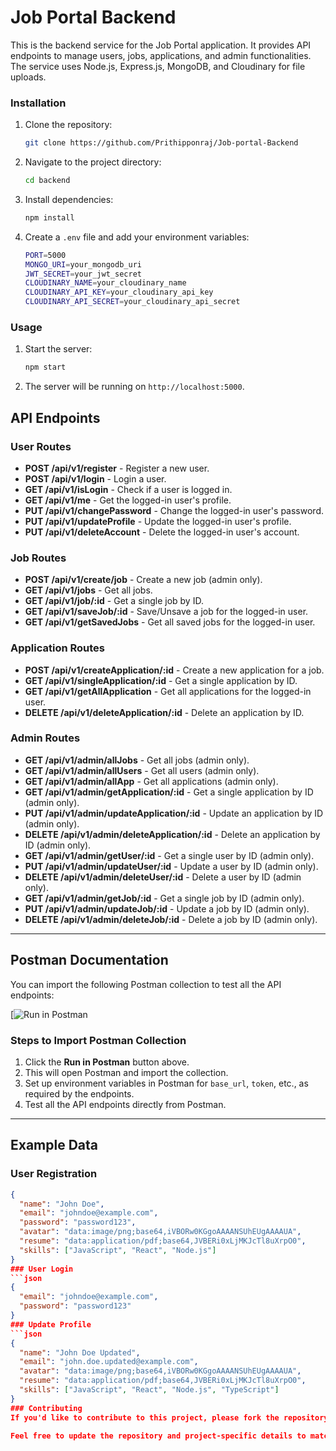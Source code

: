 # Job Portal Backend

This is the backend service for the Job Portal application. It provides API endpoints to manage users, jobs, applications, and admin functionalities. The service uses Node.js, Express.js, MongoDB, and Cloudinary for file uploads.

### Installation

1. Clone the repository:

    ```bash
    git clone https://github.com/Prithipponraj/Job-portal-Backend
    ```

2. Navigate to the project directory:

    ```bash
    cd backend
    ```

3. Install dependencies:

    ```bash
    npm install
    ```

4. Create a `.env` file and add your environment variables:

    ```bash
    PORT=5000
    MONGO_URI=your_mongodb_uri
    JWT_SECRET=your_jwt_secret
    CLOUDINARY_NAME=your_cloudinary_name
    CLOUDINARY_API_KEY=your_cloudinary_api_key
    CLOUDINARY_API_SECRET=your_cloudinary_api_secret
    ```

### Usage

1. Start the server:

    ```bash
    npm start
    ```

2. The server will be running on `http://localhost:5000`.

## API Endpoints

### User Routes
- **POST /api/v1/register** - Register a new user.
- **POST /api/v1/login** - Login a user.
- **GET /api/v1/isLogin** - Check if a user is logged in.
- **GET /api/v1/me** - Get the logged-in user's profile.
- **PUT /api/v1/changePassword** - Change the logged-in user's password.
- **PUT /api/v1/updateProfile** - Update the logged-in user's profile.
- **PUT /api/v1/deleteAccount** - Delete the logged-in user's account.

### Job Routes
- **POST /api/v1/create/job** - Create a new job (admin only).
- **GET /api/v1/jobs** - Get all jobs.
- **GET /api/v1/job/:id** - Get a single job by ID.
- **GET /api/v1/saveJob/:id** - Save/Unsave a job for the logged-in user.
- **GET /api/v1/getSavedJobs** - Get all saved jobs for the logged-in user.

### Application Routes
- **POST /api/v1/createApplication/:id** - Create a new application for a job.
- **GET /api/v1/singleApplication/:id** - Get a single application by ID.
- **GET /api/v1/getAllApplication** - Get all applications for the logged-in user.
- **DELETE /api/v1/deleteApplication/:id** - Delete an application by ID.

### Admin Routes
- **GET /api/v1/admin/allJobs** - Get all jobs (admin only).
- **GET /api/v1/admin/allUsers** - Get all users (admin only).
- **GET /api/v1/admin/allApp** - Get all applications (admin only).
- **GET /api/v1/admin/getApplication/:id** - Get a single application by ID (admin only).
- **PUT /api/v1/admin/updateApplication/:id** - Update an application by ID (admin only).
- **DELETE /api/v1/admin/deleteApplication/:id** - Delete an application by ID (admin only).
- **GET /api/v1/admin/getUser/:id** - Get a single user by ID (admin only).
- **PUT /api/v1/admin/updateUser/:id** - Update a user by ID (admin only).
- **DELETE /api/v1/admin/deleteUser/:id** - Delete a user by ID (admin only).
- **GET /api/v1/admin/getJob/:id** - Get a single job by ID (admin only).
- **PUT /api/v1/admin/updateJob/:id** - Update a job by ID (admin only).
- **DELETE /api/v1/admin/deleteJob/:id** - Delete a job by ID (admin only).

---

## Postman Documentation

You can import the following Postman collection to test all the API endpoints:

[![Run in Postman](https://blue-eclipse-542604.postman.co/workspace/New-Team-Workspace~108cee49-a4e8-42e8-9ce1-350c02164619/collection/38651253-44b169af-4f46-43cc-be11-523ded94398a?action=share&creator=38651253)

### Steps to Import Postman Collection
1. Click the **Run in Postman** button above.
2. This will open Postman and import the collection.
3. Set up environment variables in Postman for `base_url`, `token`, etc., as required by the endpoints.
4. Test all the API endpoints directly from Postman.

---

## Example Data

### User Registration
```json
{
  "name": "John Doe",
  "email": "johndoe@example.com",
  "password": "password123",
  "avatar": "data:image/png;base64,iVBORw0KGgoAAAANSUhEUgAAAAUA",
  "resume": "data:application/pdf;base64,JVBERi0xLjMKJcTl8uXrpO0",
  "skills": ["JavaScript", "React", "Node.js"]
}
### User Login
```json
{
  "email": "johndoe@example.com",
  "password": "password123"
}
### Update Profile
```json
{
  "name": "John Doe Updated",
  "email": "john.doe.updated@example.com",
  "avatar": "data:image/png;base64,iVBORw0KGgoAAAANSUhEUgAAAAUA",
  "resume": "data:application/pdf;base64,JVBERi0xLjMKJcTl8uXrpO0",
  "skills": ["JavaScript", "React", "Node.js", "TypeScript"]
}
### Contributing
If you'd like to contribute to this project, please fork the repository and submit a pull request. Ensure that your code follows the existing style and includes tests for new features.

Feel free to update the repository and project-specific details to match your actual setup. This will help other developers (or yourself in the future) understand the structure and purpose of your project!

